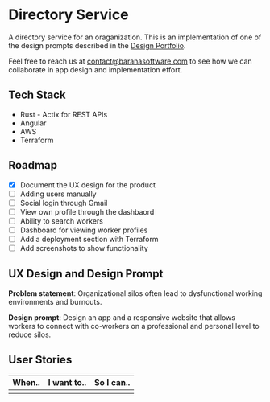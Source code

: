 # Directory Service
A directory service for an oraganization. This is an implementation of one of  the design prompts described in the [Design Portfolio](https://github.com/baranasoftware/ux-design).

Feel free to reach us at contact@baranasoftware.com to see how we can collaborate in app design and implementation effort.

## Tech Stack

* Rust - Actix for REST APIs
* Angular
* AWS
* Terraform

## Roadmap
- [x] Document the UX design for the product
- [ ] Adding users manually
- [ ] Social login through Gmail
- [ ] View own profile through the dashbaord
- [ ] Ability to search workers
- [ ] Dashboard for viewing worker profiles
- [ ] Add a deployment section with Terraform
- [ ] Add screenshots to show functionality

## UX Design and Design Prompt
**Problem statement**: Organizational silos often lead to dysfunctional working environments and burnouts. 

**Design prompt**: Design an app and a responsive website that allows workers to connect with co-workers on a professional and personal level to reduce silos.

## User Stories

| When.. | I want to.. | So I can.. |
|--------|-------------|------------|
|        |             |            |


